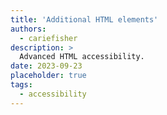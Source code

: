 ```yaml
---
title: 'Additional HTML elements'
authors:
  - cariefisher
description: >
  Advanced HTML accessibility.
date: 2023-09-23
placeholder: true
tags:
  - accessibility
---
```

